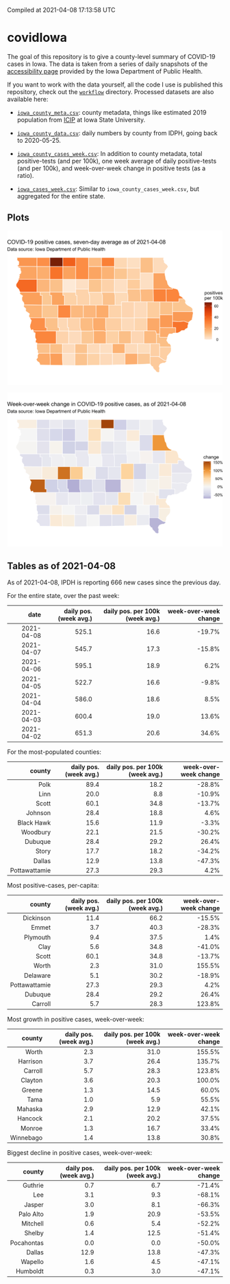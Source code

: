 Compiled at 2021-04-08 17:13:58 UTC

<!-- README.md is generated from README.Rmd. Please edit that file -->

# covidIowa

<!-- badges: start -->

<!-- badges: end -->

The goal of this repository is to give a county-level summary of
COVID-19 cases in Iowa. The data is taken from a series of daily
snapshots of the [accessibility
page](https://coronavirus.iowa.gov/pages/access) provided by the Iowa
Department of Public Health.

If you want to work with the data yourself, all the code I use is
published this repository, check out the [`workflow`](workflow)
directory. Processed datasets are also available here:

  - [`iowa_county_meta.csv`](https://raw.githubusercontent.com/ijlyttle/covidIowa/master/workflow/data/99-publish/iowa_county_meta.csv):
    county metadata, things like estimated 2019 population from
    [ICIP](https://www.icip.iastate.edu/tables/population/counties-estimates)
    at Iowa State University.

  - [`iowa_county_data.csv`](https://raw.githubusercontent.com/ijlyttle/covidIowa/master/workflow/data/99-publish/iowa_county_data.csv):
    daily numbers by county from IDPH, going back to 2020-05-25.

  - [`iowa_county_cases_week.csv`](https://raw.githubusercontent.com/ijlyttle/covidIowa/master/workflow/data/99-publish/iowa_county_data.csv):
    In addition to county metadata, total positive-tests (and per 100k),
    one week average of daily positive-tests (and per 100k), and
    week-over-week change in positive tests (as a ratio).

  - [`iowa_cases_week.csv`](https://raw.githubusercontent.com/ijlyttle/covidIowa/master/workflow/data/99-publish/iowa_cases_week.csv):
    Similar to `iowa_county_cases_week.csv`, but aggregated for the
    entire state.

## Plots

![](workflow/data/99-publish/iowa_cases.png)

![](workflow/data/99-publish/iowa_change.png)

## Tables as of 2021-04-08

As of 2021-04-08, IPDH is reporting 666 new cases since the previous
day.

For the entire state, over the past week:

|       date | daily pos. (week avg.) | daily pos. per 100k (week avg.) | week-over-week change |
| ---------: | ---------------------: | ------------------------------: | --------------------: |
| 2021-04-08 |                  525.1 |                            16.6 |               \-19.7% |
| 2021-04-07 |                  545.7 |                            17.3 |               \-15.8% |
| 2021-04-06 |                  595.1 |                            18.9 |                  6.2% |
| 2021-04-05 |                  522.7 |                            16.6 |                \-9.8% |
| 2021-04-04 |                  586.0 |                            18.6 |                  8.5% |
| 2021-04-03 |                  600.4 |                            19.0 |                 13.6% |
| 2021-04-02 |                  651.3 |                            20.6 |                 34.6% |

For the most-populated counties:

|        county | daily pos. (week avg.) | daily pos. per 100k (week avg.) | week-over-week change |
| ------------: | ---------------------: | ------------------------------: | --------------------: |
|          Polk |                   89.4 |                            18.2 |               \-28.8% |
|          Linn |                   20.0 |                             8.8 |               \-10.9% |
|         Scott |                   60.1 |                            34.8 |               \-13.7% |
|       Johnson |                   28.4 |                            18.8 |                  4.6% |
|    Black Hawk |                   15.6 |                            11.9 |                \-3.3% |
|      Woodbury |                   22.1 |                            21.5 |               \-30.2% |
|       Dubuque |                   28.4 |                            29.2 |                 26.4% |
|         Story |                   17.7 |                            18.2 |               \-34.2% |
|        Dallas |                   12.9 |                            13.8 |               \-47.3% |
| Pottawattamie |                   27.3 |                            29.3 |                  4.2% |

Most positive-cases, per-capita:

|        county | daily pos. (week avg.) | daily pos. per 100k (week avg.) | week-over-week change |
| ------------: | ---------------------: | ------------------------------: | --------------------: |
|     Dickinson |                   11.4 |                            66.2 |               \-15.5% |
|         Emmet |                    3.7 |                            40.3 |               \-28.3% |
|      Plymouth |                    9.4 |                            37.5 |                  1.4% |
|          Clay |                    5.6 |                            34.8 |               \-41.0% |
|         Scott |                   60.1 |                            34.8 |               \-13.7% |
|         Worth |                    2.3 |                            31.0 |                155.5% |
|      Delaware |                    5.1 |                            30.2 |               \-18.9% |
| Pottawattamie |                   27.3 |                            29.3 |                  4.2% |
|       Dubuque |                   28.4 |                            29.2 |                 26.4% |
|       Carroll |                    5.7 |                            28.3 |                123.8% |

Most growth in positive cases, week-over-week:

|    county | daily pos. (week avg.) | daily pos. per 100k (week avg.) | week-over-week change |
| --------: | ---------------------: | ------------------------------: | --------------------: |
|     Worth |                    2.3 |                            31.0 |                155.5% |
|  Harrison |                    3.7 |                            26.4 |                135.7% |
|   Carroll |                    5.7 |                            28.3 |                123.8% |
|   Clayton |                    3.6 |                            20.3 |                100.0% |
|    Greene |                    1.3 |                            14.5 |                 60.0% |
|      Tama |                    1.0 |                             5.9 |                 55.5% |
|   Mahaska |                    2.9 |                            12.9 |                 42.1% |
|   Hancock |                    2.1 |                            20.2 |                 37.5% |
|    Monroe |                    1.3 |                            16.7 |                 33.4% |
| Winnebago |                    1.4 |                            13.8 |                 30.8% |

Biggest decline in positive cases, week-over-week:

|     county | daily pos. (week avg.) | daily pos. per 100k (week avg.) | week-over-week change |
| ---------: | ---------------------: | ------------------------------: | --------------------: |
|    Guthrie |                    0.7 |                             6.7 |               \-71.4% |
|        Lee |                    3.1 |                             9.3 |               \-68.1% |
|     Jasper |                    3.0 |                             8.1 |               \-66.3% |
|  Palo Alto |                    1.9 |                            20.9 |               \-53.5% |
|   Mitchell |                    0.6 |                             5.4 |               \-52.2% |
|     Shelby |                    1.4 |                            12.5 |               \-51.4% |
| Pocahontas |                    0.0 |                             0.0 |               \-50.0% |
|     Dallas |                   12.9 |                            13.8 |               \-47.3% |
|    Wapello |                    1.6 |                             4.5 |               \-47.1% |
|   Humboldt |                    0.3 |                             3.0 |               \-47.1% |
